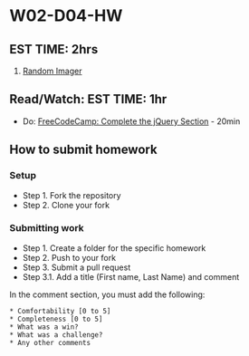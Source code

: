 # W02-D04-HW

## EST TIME: 2hrs
1. [Random Imager](random-imager.md)

## Read/Watch: EST TIME: 1hr 
 - Do: [FreeCodeCamp: Complete the jQuery Section](https://learn.freecodecamp.org/front-end-libraries/jquery) - 20min
 
## How to submit homework
### Setup
- Step 1. Fork the repository
- Step 2. Clone your fork
### Submitting work
- Step 1. Create a folder for the specific homework
- Step 2. Push to your fork
- Step 3. Submit a pull request
- Step 3.1. Add a title (First name, Last Name) and comment

In the comment section, you must add the following:
```text
* Comfortability [0 to 5]
* Completeness [0 to 5]
* What was a win?
* What was a challenge?
* Any other comments
```
